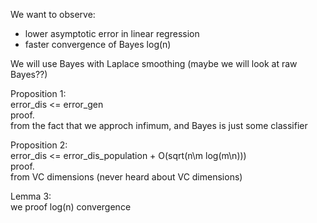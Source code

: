 We want to observe:
- lower asymptotic error in linear regression
- faster convergence of Bayes log(n)

We will use Bayes with Laplace smoothing (maybe we will look at raw Bayes??)

Proposition 1:  
error_dis <= error_gen  
proof.  
from the fact that we approch infimum, and Bayes is just some classifier

Proposition 2:  
error_dis <= error_dis_population + O(sqrt(n\m log(m\n)))  
proof.  
from VC dimensions (never heard about VC dimensions)

Lemma 3:  
we proof log(n) convergence  


